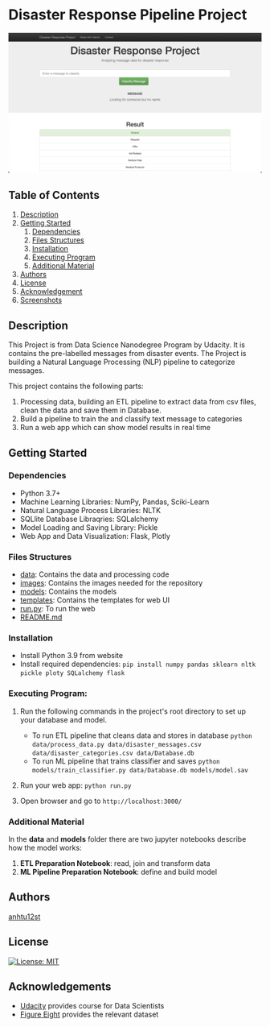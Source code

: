 # Disaster Response Pipeline Project

![Intro Pic](images/intro.png)

## Table of Contents

1. [Description](#description)
2. [Getting Started](#getting_started)
   1. [Dependencies](#dependencies)
   2. [Files Structures](#files_structures)
   3. [Installation](#installation)
   4. [Executing Program](#execution)
   5. [Additional Material](#material)
3. [Authors](#authors)
4. [License](#license)
5. [Acknowledgement](#acknowledgement)
6. [Screenshots](#screenshots)

<a name="description"></a>
## Description

This Project is from Data Science Nanodegree Program by Udacity. It is contains the pre-labelled messages from disaster events. The Project is building a Natural Language Processing (NLP) pipeline to categorize messages.

This project contains the following parts:

1. Processing data, building an ETL pipeline to extract data from csv files, clean the data and save them in Database.
2. Build a pipeline to train the and classify text message to categories
3. Run a web app which can show model results in real time

<a name="getting_started"></a>
## Getting Started

<a name="dependencies"></a>
### Dependencies

- Python 3.7+
- Machine Learning Libraries: NumPy, Pandas, Sciki-Learn
- Natural Language Process Libraries: NLTK
- SQLlite Database Libraqries: SQLalchemy
- Model Loading and Saving Library: Pickle
- Web App and Data Visualization: Flask, Plotly

<a name="files_structures"></a>
### Files Structures

- [data](./data): Contains the data and processing code
- [images](./images): Contains the images needed for the repository
- [models](./models): Contains the models
- [templates](./templates): Contains the templates for web UI
- [run.py](./run.py): To run the web
- [README.md](./README.md)

<a name="installation"></a>
### Installation

- Install Python 3.9 from website
- Install required dependencies:
`pip install numpy pandas sklearn nltk pickle ploty SQLalchemy flask`

<a name="execution"></a>
### Executing Program:

1. Run the following commands in the project's root directory to set up your database and model.

   - To run ETL pipeline that cleans data and stores in database
     `python data/process_data.py data/disaster_messages.csv data/disaster_categories.csv data/Database.db`
   - To run ML pipeline that trains classifier and saves
     `python models/train_classifier.py data/Database.db models/model.sav`

2. Run your web app: `python run.py`

3. Open browser and go to `http://localhost:3000/`

<a name="material"></a>
### Additional Material

In the **data** and **models** folder there are two jupyter notebooks describe how the model works:
1. **ETL Preparation Notebook**: read, join and transform data
2. **ML Pipeline Preparation Notebook**: define and build model

<a name="authors"></a>
## Authors
[anhtu12st](https://github.com/anhtu12st)

<a name="license"></a>
## License
[![License: MIT](https://img.shields.io/badge/License-MIT-yellow.svg)](https://opensource.org/licenses/MIT)

<a name="acknowledgement"></a>
## Acknowledgements

* [Udacity](https://www.udacity.com/) provides course for Data Scientists
* [Figure Eight](https://www.figure-eight.com/) provides the relevant dataset

